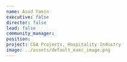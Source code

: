 ```yaml
---
name: Asad Yamin
executive: false
director: false
lead: false
community_manager:   
position:  
project: CGA Projects, Hospitality Industry
image: ../assets/default_exec_image.png
---
```

